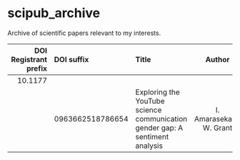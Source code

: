 # scipub_archive
Archive of scientific papers relevant to my interests.

|  DOI Registrant prefix  |  DOI suffix  |   Title    |Author   |   Publication   |
|------------------------:|:-------------|:-----------|:-------:|:---------------:|
| 10.1177 | | | | | |
| | 0963662518786654 | Exploring the YouTube science communication gender gap: A sentiment analysis | I. Amarasekara, W. Grant | Public Understanding of Science |


